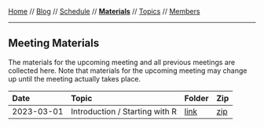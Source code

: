 [Home](../README.md) // [Blog](../blog.md) // [Schedule](../schedule.md) // **[Materials](materials.md)** // [Topics](../topics.md)  // [Members](../members.md)

---

## Meeting Materials

The materials for the upcoming meeting and all previous meetings are collected here. Note that materials for the upcoming meeting may change up until the meeting actually takes place.

Date | Topic | Folder    | Zip
:--- | :---- | :-------- | :--------
2023-03-01 | Introduction / Starting with R | [link](https://github.com/wviechtb/r-user-group/tree/master/materials/2023-03-01) | [zip](https://github.com/wviechtb/r-user-group/raw/master/materials/2023-03-01/2023-03-01.zip)
